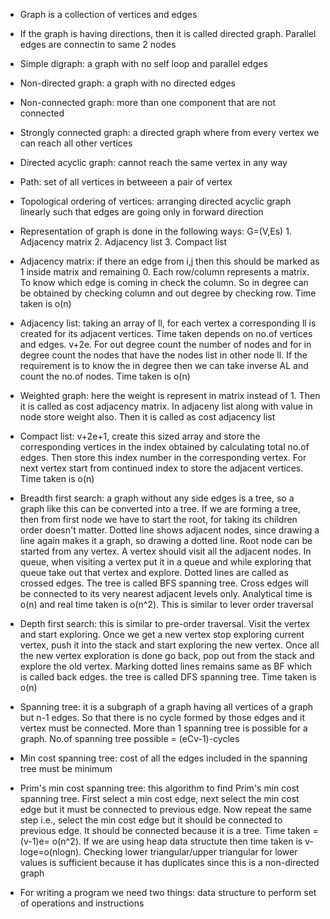 * Graph is a collection of vertices and edges

* If the graph is having directions, then it is called directed graph. Parallel edges are connectin to same 2 nodes

* Simple digraph: a graph with no self loop and parallel edges

* Non-directed graph: a graph with no directed edges

* Non-connected graph: more than one component that are not connected

* Strongly connected graph: a directed graph where from every vertex we can reach all other vertices

* Directed acyclic graph: cannot reach the same vertex in any way

* Path: set of all vertices in betweeen a pair of vertex

* Topological ordering of vertices: arranging directed acyclic graph linearly such that edges are going only in forward direction

* Representation of graph is done in the following ways: G=(V,Es)
        1. Adjacency matrix
        2. Adjacency list
        3. Compact list

* Adjacency matrix: if there an edge from i,j then this should be marked as 1 inside matrix and remaining 0. Each row/column represents a matrix. To know which edge is coming in check the column. So in degree can be obtained by checking column and out degree by checking row. Time taken is o(n)

* Adjacency list: taking an array of ll, for each vertex a corresponding ll is created for its adjacent vertices. Time taken depends on no.of vertices and edges. v+2e. For out degree count the number of nodes and for in degree count the nodes that have the nodes list in other node ll. If the requirement is to know the in degree then we can take inverse AL and count the no.of nodes. Time taken is o(n)

* Weighted graph: here the weight is represent in matrix instead of 1. Then it is called as cost adjacency matrix. In adjaceny list along with value in node store weight also. Then it is called as cost adjacency list

* Compact list: v+2e+1, create this sized array and store the corresponding vertices in the index obtained by calculating total no.of edges. Then store this index number in the corresponding vertex. For next vertex start from continued index to store the adjacent vertices. Time taken is o(n)

* Breadth first search: a graph without any side edges is a tree, so a graph like this can be converted into a tree. If we are forming a tree, then from first node we have to start the root, for taking its children order doesn't matter. Dotted line shows adjacent nodes, since drawing a line again makes it a graph, so drawing a dotted line. Root node can be started from any vertex. A vertex should visit all the adjacent nodes. In queue, when visiting a vertex put it in a queue and while exploring that queue take out that vertex and explore. Dotted lines are called as crossed edges. The tree is called BFS spanning tree. Cross edges will be connected to its very nearest adjacent levels only. Analytical time is o(n) and real time taken is o(n^2). This is similar to lever order traversal

* Depth first search: this is similar to pre-order traversal. Visit the vertex and start exploring. Once we get a new vertex stop exploring current vertex, push it into the stack and start exploring the new vertex. Once all the new vertex exploration is done go back, pop out from the stack and explore the old vertex. Marking dotted lines remains same as BF which is called back edges. the tree is called DFS spanning tree. Time taken is o(n)

* Spanning tree: it is a subgraph of a graph having all vertices of a graph but n-1 edges. So that there is no cycle formed by those edges and it vertex must be connected. More than 1 spanning tree is possible for a graph. No.of spanning tree possible = (eCv-1)-cycles

* Min cost spanning tree: cost of all the edges included in the spanning tree must be minimum

* Prim's min cost spanning tree: this algorithm to find Prim's min cost spanning tree. First select a min cost edge, next select the min cost edge but it must be connected to previous edge. Now repeat the same step i.e., select the min cost edge but it should be connected to previous edge. It should be connected because it is a tree. Time taken = (v-1)e= o(n^2). If we are using heap data structute then time taken is v-loge=o(nlogn). Checking lower triangular/upper triangular for lower values is sufficient because it has duplicates since this is a non-directed graph

* For writing a program we need two things: data structure to perform set of operations and instructions

